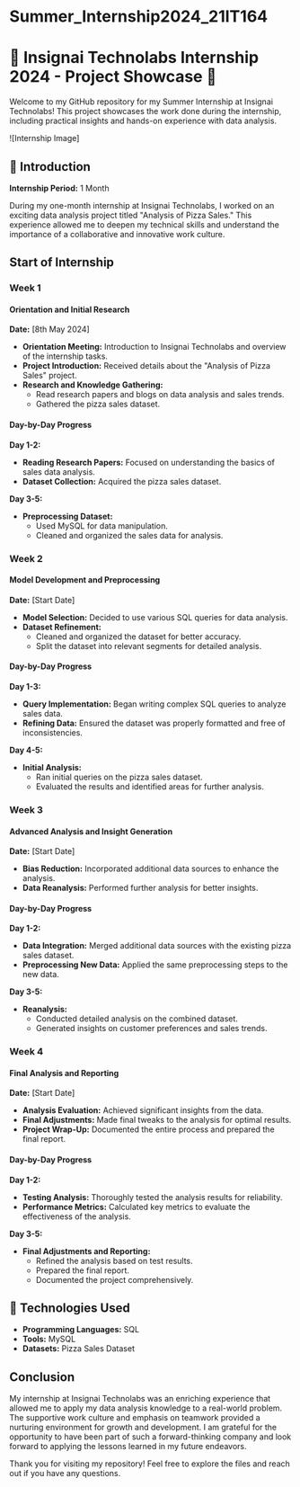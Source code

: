 # Summer_Internship2024_21IT164
# 🌟 Insignai Technolabs Internship 2024 - Project Showcase 🌟

Welcome to my GitHub repository for my Summer Internship at Insignai Technolabs! This project showcases the work done during the internship, including practical insights and hands-on experience with data analysis.

![Internship Image]

## 🚀 Introduction
**Internship Period:** 1 Month

During my one-month internship at Insignai Technolabs, I worked on an exciting data analysis project titled "Analysis of Pizza Sales." This experience allowed me to deepen my technical skills and understand the importance of a collaborative and innovative work culture.

## Start of Internship

### Week 1
#### Orientation and Initial Research
**Date:** [8th May 2024]

- **Orientation Meeting:** Introduction to Insignai Technolabs and overview of the internship tasks.
- **Project Introduction:** Received details about the "Analysis of Pizza Sales" project.
- **Research and Knowledge Gathering:**
  - Read research papers and blogs on data analysis and sales trends.
  - Gathered the pizza sales dataset.

#### Day-by-Day Progress
**Day 1-2:**

- **Reading Research Papers:** Focused on understanding the basics of sales data analysis.
- **Dataset Collection:** Acquired the pizza sales dataset.

**Day 3-5:**

- **Preprocessing Dataset:**
  - Used MySQL for data manipulation.
  - Cleaned and organized the sales data for analysis.

### Week 2

#### Model Development and Preprocessing
**Date:** [Start Date]

- **Model Selection:** Decided to use various SQL queries for data analysis.
- **Dataset Refinement:**
  - Cleaned and organized the dataset for better accuracy.
  - Split the dataset into relevant segments for detailed analysis.

#### Day-by-Day Progress
**Day 1-3:**

- **Query Implementation:** Began writing complex SQL queries to analyze sales data.
- **Refining Data:** Ensured the dataset was properly formatted and free of inconsistencies.

**Day 4-5:**

- **Initial Analysis:**
  - Ran initial queries on the pizza sales dataset.
  - Evaluated the results and identified areas for further analysis.

### Week 3

#### Advanced Analysis and Insight Generation
**Date:** [Start Date]

- **Bias Reduction:** Incorporated additional data sources to enhance the analysis.
- **Data Reanalysis:** Performed further analysis for better insights.

#### Day-by-Day Progress
**Day 1-2:**

- **Data Integration:** Merged additional data sources with the existing pizza sales dataset.
- **Preprocessing New Data:** Applied the same preprocessing steps to the new data.

**Day 3-5:**

- **Reanalysis:**
  - Conducted detailed analysis on the combined dataset.
  - Generated insights on customer preferences and sales trends.

### Week 4

#### Final Analysis and Reporting
**Date:** [Start Date]

- **Analysis Evaluation:** Achieved significant insights from the data.
- **Final Adjustments:** Made final tweaks to the analysis for optimal results.
- **Project Wrap-Up:** Documented the entire process and prepared the final report.

#### Day-by-Day Progress
**Day 1-2:**

- **Testing Analysis:** Thoroughly tested the analysis results for reliability.
- **Performance Metrics:** Calculated key metrics to evaluate the effectiveness of the analysis.

**Day 3-5:**

- **Final Adjustments and Reporting:**
  - Refined the analysis based on test results.
  - Prepared the final report.
  - Documented the project comprehensively.

## 📝 Technologies Used
- **Programming Languages:** SQL
- **Tools:** MySQL
- **Datasets:** Pizza Sales Dataset

## Conclusion

My internship at Insignai Technolabs was an enriching experience that allowed me to apply my data analysis knowledge to a real-world problem. The supportive work culture and emphasis on teamwork provided a nurturing environment for growth and development. I am grateful for the opportunity to have been part of such a forward-thinking company and look forward to applying the lessons learned in my future endeavors.

Thank you for visiting my repository! Feel free to explore the files and reach out if you have any questions.
